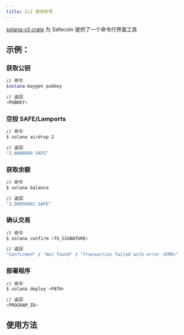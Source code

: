 ```yaml
---
title: CLI 使用参考
---
```


[solana-cli crate](https://crates.io/crates/solana-cli) 为 Safecoin 提供了一个命令行界面工具

## 示例：

### 获取公钥

```bash
// 命令
$solana-keygen pubkey

// 返回
<PUBKEY>
```

### 空投 SAFE/Lamports

```bash
// 命令
$ solana airdrop 2

// 返回
"2.0000000 SAFE"
```

### 获取余额

```bash
// 命令
$ solana balance

// 返回
"3.00050001 SAFE"
```

### 确认交易

```bash
// 命令
$ solana confirm <TX_SIGNATURE>

// 返回
"Confirmed" / "Not found" / "Transaction failed with error <ERR>"
```

### 部署程序

```bash
// 命令
$ solana deploy <PATH>

// 返回
<PROGRAM_ID>
```

## 使用方法
###
```text

```
